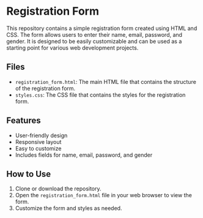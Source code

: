 # Registration Form

This repository contains a simple registration form created using HTML and CSS. The form allows users to enter their name, email, password, and gender. It is designed to be easily customizable and can be used as a starting point for various web development projects.

## Files

- `registration_form.html`: The main HTML file that contains the structure of the registration form.
- `styles.css`: The CSS file that contains the styles for the registration form.

## Features

- User-friendly design
- Responsive layout
- Easy to customize
- Includes fields for name, email, password, and gender

## How to Use

1. Clone or download the repository.
2. Open the `registration_form.html` file in your web browser to view the form.
3. Customize the form and styles as needed.




